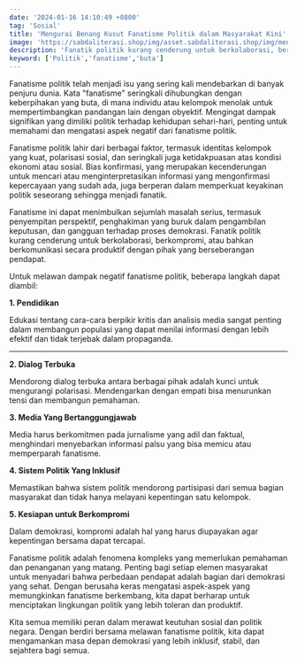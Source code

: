 ```yaml
---
date: '2024-01-16 14:10:49 +0800'
tag: 'Sosial'
title: 'Mengurai Benang Kusut Fanatisme Politik dalam Masyarakat Kini'
image: 'https://sabdaliterasi.shop/img/asset.sabdaliterasi.shop/img/mengurai-benang-kusut-fanatisme-politik-dalam-masyarakat-kini.jpg'
description: 'Fanatik politik kurang cenderung untuk berkolaborasi, berkompromi, atau bahkan berkomunikasi secara produktif dengan pihak yang berseberangan pendapat.'
keyword: ['Politik','fanatisme','buta']
---
```

<p>Fanatisme politik telah menjadi isu yang sering kali mendebarkan di banyak penjuru dunia. Kata "fanatisme" seringkali dihubungkan dengan keberpihakan yang buta, di mana individu atau kelompok menolak untuk mempertimbangkan pandangan lain dengan obyektif. Mengingat dampak signifikan yang dimiliki politik terhadap kehidupan sehari-hari, penting untuk memahami dan mengatasi aspek negatif dari fanatisme politik.</p><p>Fanatisme politik lahir dari berbagai faktor, termasuk identitas kelompok yang kuat, polarisasi sosial, dan seringkali juga ketidakpuasan atas kondisi ekonomi atau sosial. Bias konfirmasi, yang merupakan kecenderungan untuk mencari atau menginterpretasikan informasi yang mengonfirmasi kepercayaan yang sudah ada, juga berperan dalam memperkuat keyakinan politik seseorang sehingga menjadi fanatik.</p><p>Fanatisme ini dapat menimbulkan sejumlah masalah serius, termasuk penyempitan perspektif, penghakiman yang buruk dalam pengambilan keputusan, dan gangguan terhadap proses demokrasi. Fanatik politik kurang cenderung untuk berkolaborasi, berkompromi, atau bahkan berkomunikasi secara produktif dengan pihak yang berseberangan pendapat.</p><p>Untuk melawan dampak negatif fanatisme politik, beberapa langkah dapat diambil:</p><p><strong>1. Pendidikan</strong></p><p> Edukasi tentang cara-cara berpikir kritis dan analisis media sangat penting dalam membangun populasi yang dapat menilai informasi dengan lebih efektif dan tidak terjebak dalam propaganda.</p><hr><p><strong>2. Dialog Terbuka</strong></p><p>Mendorong dialog terbuka antara berbagai pihak adalah kunci untuk mengurangi polarisasi. Mendengarkan dengan empati bisa menurunkan tensi dan membangun pemahaman.</p><p><strong>3. Media Yang Bertanggungjawab</strong></p><p>Media harus berkomitmen pada jurnalisme yang adil dan faktual, menghindari menyebarkan informasi palsu yang bisa memicu atau memperparah fanatisme.</p><p><strong>4. Sistem Politik Yang Inklusif</strong></p><p> Memastikan bahwa sistem politik mendorong partisipasi dari semua bagian masyarakat dan tidak hanya melayani kepentingan satu kelompok.</p><p><strong>5. Kesiapan untuk Berkompromi</strong></p><p>Dalam demokrasi, kompromi adalah hal yang harus diupayakan agar kepentingan bersama dapat tercapai.</p><p>Fanatisme politik adalah fenomena kompleks yang memerlukan pemahaman dan penanganan yang matang. Penting bagi setiap elemen masyarakat untuk menyadari bahwa perbedaan pendapat adalah bagian dari demokrasi yang sehat. Dengan berusaha keras mengatasi aspek-aspek yang memungkinkan fanatisme berkembang, kita dapat berharap untuk menciptakan lingkungan politik yang lebih toleran dan produktif.</p><p>Kita semua memiliki peran dalam merawat keutuhan sosial dan politik negara. Dengan berdiri bersama melawan fanatisme politik, kita dapat mengamankan masa depan demokrasi yang lebih inklusif, stabil, dan sejahtera bagi semua.</p>